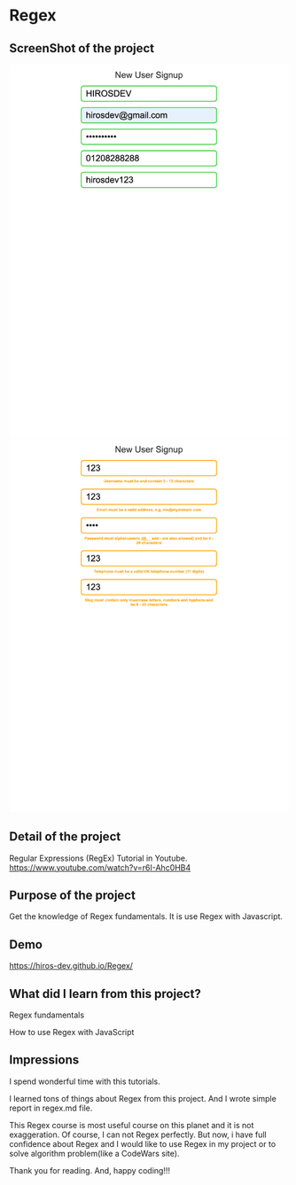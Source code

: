 # Regex

## ScreenShot of the project

<img src="images/form1.png"/>
<img src="images/form2.png"/>

## Detail of the project

Regular Expressions (RegEx) Tutorial in Youtube.
https://www.youtube.com/watch?v=r6I-Ahc0HB4

## Purpose of the project

Get the knowledge of Regex fundamentals.
It is use Regex with Javascript.

## Demo

https://hiros-dev.github.io/Regex/


## What did I learn from this project?

<p>Regex fundamentals</p>
<p>How to use Regex with JavaScript</p>

## Impressions

I spend wonderful time with this tutorials.

I learned tons of things about Regex from this project.
And I wrote simple report in regex.md file.

This Regex course is most useful course on this planet and it is not exaggeration.
Of course, I can not Regex perfectly.
But now, i have full confidence about Regex and I would like to use Regex in my project or to solve algorithm problem(like a CodeWars site).

Thank you for reading. And, happy coding!!!
